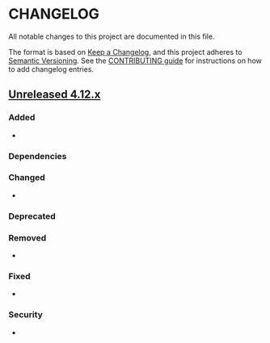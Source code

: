# CHANGELOG
All notable changes to this project are documented in this file.

The format is based on [Keep a Changelog](https://keepachangelog.com/en/1.0.0/), and this project adheres to [Semantic Versioning](https://semver.org/spec/v2.0.0.html). See the [CONTRIBUTING guide](./CONTRIBUTING.md#Changelog) for instructions on how to add changelog entries.

## [Unreleased 4.12.x]
### Added
- 

### Dependencies

### Changed
- 

### Deprecated

### Removed
- 

### Fixed
- 

### Security
-

[Unreleased 4.12.x]: https://github.com/wazuh/wazuh-indexer/compare/4.12.0...4.12.1
